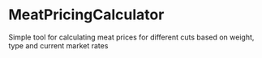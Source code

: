 # MeatPricingCalculator
Simple tool for calculating meat prices for different cuts based on weight, type and current market rates
